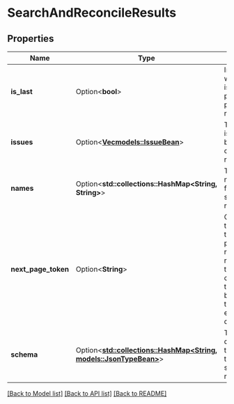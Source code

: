 # SearchAndReconcileResults

## Properties

Name | Type | Description | Notes
------------ | ------------- | ------------- | -------------
**is_last** | Option<**bool**> | Indicates whether this is the last page of the paginated response. | [optional][readonly]
**issues** | Option<[**Vec<models::IssueBean>**](IssueBean.md)> | The list of issues found by the search or reconsiliation. | [optional][readonly]
**names** | Option<**std::collections::HashMap<String, String>**> | The ID and name of each field in the search results. | [optional][readonly]
**next_page_token** | Option<**String**> | Continuation token to fetch the next page. If this result represents the last or the only page this token will be null. This token will expire in 7 days. | [optional][readonly]
**schema** | Option<[**std::collections::HashMap<String, models::JsonTypeBean>**](JsonTypeBean.md)> | The schema describing the field types in the search results. | [optional][readonly]

[[Back to Model list]](../README.md#documentation-for-models) [[Back to API list]](../README.md#documentation-for-api-endpoints) [[Back to README]](../README.md)


